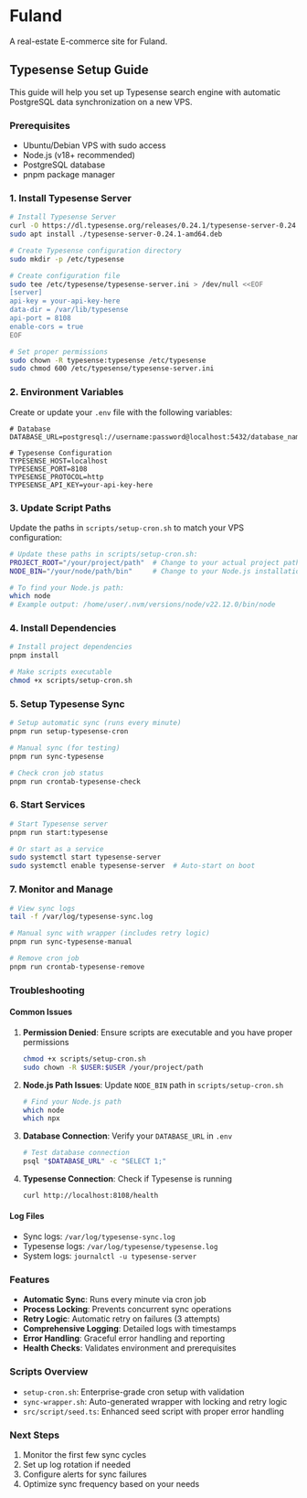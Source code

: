 # Fuland
A real-estate E-commerce site for Fuland.

## Typesense Setup Guide

This guide will help you set up Typesense search engine with automatic PostgreSQL data synchronization on a new VPS.

### Prerequisites

- Ubuntu/Debian VPS with sudo access
- Node.js (v18+ recommended)
- PostgreSQL database
- pnpm package manager

### 1. Install Typesense Server

```bash
# Install Typesense Server
curl -O https://dl.typesense.org/releases/0.24.1/typesense-server-0.24.1-amd64.deb
sudo apt install ./typesense-server-0.24.1-amd64.deb

# Create Typesense configuration directory
sudo mkdir -p /etc/typesense

# Create configuration file
sudo tee /etc/typesense/typesense-server.ini > /dev/null <<EOF
[server]
api-key = your-api-key-here
data-dir = /var/lib/typesense
api-port = 8108
enable-cors = true
EOF

# Set proper permissions
sudo chown -R typesense:typesense /etc/typesense
sudo chmod 600 /etc/typesense/typesense-server.ini
```

### 2. Environment Variables

Create or update your `.env` file with the following variables:

```env
# Database
DATABASE_URL=postgresql://username:password@localhost:5432/database_name

# Typesense Configuration
TYPESENSE_HOST=localhost
TYPESENSE_PORT=8108
TYPESENSE_PROTOCOL=http
TYPESENSE_API_KEY=your-api-key-here
```

### 3. Update Script Paths

Update the paths in `scripts/setup-cron.sh` to match your VPS configuration:

```bash
# Update these paths in scripts/setup-cron.sh:
PROJECT_ROOT="/your/project/path"  # Change to your actual project path
NODE_BIN="/your/node/path/bin"     # Change to your Node.js installation path

# To find your Node.js path:
which node
# Example output: /home/user/.nvm/versions/node/v22.12.0/bin/node
```

### 4. Install Dependencies

```bash
# Install project dependencies
pnpm install

# Make scripts executable
chmod +x scripts/setup-cron.sh
```

### 5. Setup Typesense Sync

```bash
# Setup automatic sync (runs every minute)
pnpm run setup-typesense-cron

# Manual sync (for testing)
pnpm run sync-typesense

# Check cron job status
pnpm run crontab-typesense-check
```

### 6. Start Services

```bash
# Start Typesense server
pnpm run start:typesense

# Or start as a service
sudo systemctl start typesense-server
sudo systemctl enable typesense-server  # Auto-start on boot
```

### 7. Monitor and Manage

```bash
# View sync logs
tail -f /var/log/typesense-sync.log

# Manual sync with wrapper (includes retry logic)
pnpm run sync-typesense-manual

# Remove cron job
pnpm run crontab-typesense-remove
```

### Troubleshooting

#### Common Issues

1. **Permission Denied**: Ensure scripts are executable and you have proper permissions
   ```bash
   chmod +x scripts/setup-cron.sh
   sudo chown -R $USER:$USER /your/project/path
   ```

2. **Node.js Path Issues**: Update `NODE_BIN` path in `scripts/setup-cron.sh`
   ```bash
   # Find your Node.js path
   which node
   which npx
   ```

3. **Database Connection**: Verify your `DATABASE_URL` in `.env`
   ```bash
   # Test database connection
   psql "$DATABASE_URL" -c "SELECT 1;"
   ```

4. **Typesense Connection**: Check if Typesense is running
   ```bash
   curl http://localhost:8108/health
   ```

#### Log Files

- Sync logs: `/var/log/typesense-sync.log`
- Typesense logs: `/var/log/typesense/typesense.log`
- System logs: `journalctl -u typesense-server`

### Features

- **Automatic Sync**: Runs every minute via cron job
- **Process Locking**: Prevents concurrent sync operations
- **Retry Logic**: Automatic retry on failures (3 attempts)
- **Comprehensive Logging**: Detailed logs with timestamps
- **Error Handling**: Graceful error handling and reporting
- **Health Checks**: Validates environment and prerequisites

### Scripts Overview

- `setup-cron.sh`: Enterprise-grade cron setup with validation
- `sync-wrapper.sh`: Auto-generated wrapper with locking and retry logic
- `src/script/seed.ts`: Enhanced seed script with proper error handling

### Next Steps

1. Monitor the first few sync cycles
2. Set up log rotation if needed
3. Configure alerts for sync failures
4. Optimize sync frequency based on your needs
